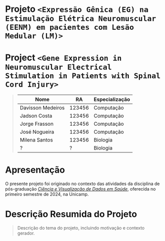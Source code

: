 # Projeto `<Expressão Gênica (EG) na Estimulação Elétrica Neuromuscular (EENM) em pacientes com Lesão Medular (LM)>`
# Project `<Gene Expression in Neuromuscular Electrical Stimulation in Patients with Spinal Cord Injury>`

> |Nome  | RA | Especialização|
> |--|--|--|
> | Davisson Medeiros  | 123456  | Computação |
> | Jadson Costa  | 123456  | Computação |
> | Jorge Frasson  | 123456  | Computação |
> | José Nogueira  | 123456  | Computação|
> | Milena Santos  | 123456  | Biologia|
> | ?  | ?  | Biologia|

# Apresentação

O presente projeto foi originado no contexto das atividades da disciplina de pós-graduação [*Ciência e Visualização de Dados em Saúde*](https://github.com/datasci4health), oferecida no primeiro semestre de 2024, na Unicamp.

# Descrição Resumida do Projeto
> Descrição do tema do projeto, incluindo motivação e contexto gerador.
